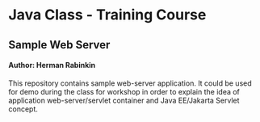 # Java Class - Training Course

## Sample Web Server

#### Author: Herman Rabinkin

This repository contains sample web-server application.
It could be used for demo during the class for workshop in order to explain the idea of 
application web-server/servlet container and Java EE/Jakarta Servlet concept.
